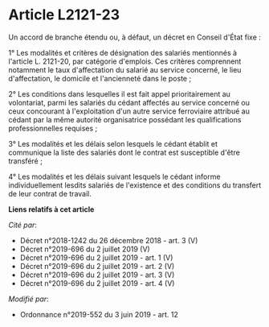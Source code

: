 # Article L2121-23

Un accord de branche étendu ou, à défaut, un décret en Conseil d'État fixe :

1° Les modalités et critères de désignation des salariés mentionnés à l'article L. 2121-20, par catégorie d'emplois. Ces
critères comprennent notamment le taux d'affectation du salarié au service concerné, le lieu d'affectation, le domicile et
l'ancienneté dans le poste ;

2° Les conditions dans lesquelles il est fait appel prioritairement au volontariat, parmi les salariés du cédant affectés au
service concerné ou ceux concourant à l'exploitation d'un autre service ferroviaire attribué au cédant par la même autorité
organisatrice possédant les qualifications professionnelles requises ;

3° Les modalités et les délais selon lesquels le cédant établit et communique la liste des salariés dont le contrat est
susceptible d'être transféré ;

4° Les modalités et les délais suivant lesquels le cédant informe individuellement lesdits salariés de l'existence et des
conditions du transfert de leur contrat de travail.

**Liens relatifs à cet article**

_Cité par_:

  - Décret n°2018-1242 du 26 décembre 2018 - art. 3 (V)
  - Décret n°2019-696 du 2 juillet 2019 (V)
  - Décret n°2019-696 du 2 juillet 2019 - art. 1 (V)
  - Décret n°2019-696 du 2 juillet 2019 - art. 2 (V)
  - Décret n°2019-696 du 2 juillet 2019 - art. 3 (V)
  - Décret n°2019-696 du 2 juillet 2019 - art. 4 (V)

_Modifié par_:

  - Ordonnance n°2019-552 du 3 juin 2019 - art. 12

